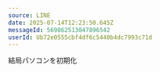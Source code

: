 ```yaml
---
source: LINE
date: 2025-07-14T12:23:50.645Z
messageId: 569862513047896542
userId: Ub72e0555cbf4df6c5440b4dc7993c71d
---
```


結局パソコンを初期化
